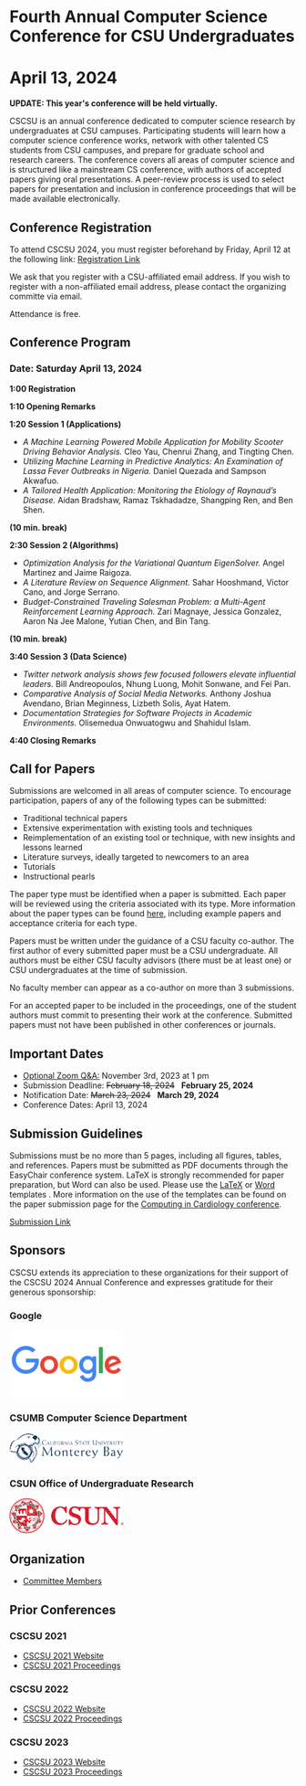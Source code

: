 # Fourth Annual Computer Science Conference for CSU Undergraduates
# April 13, 2024

**UPDATE: This year's conference will be held virtually.**

CSCSU is an annual conference dedicated to computer science research by undergraduates at CSU campuses. Participating students will learn how a computer science conference works, network with other talented CS students from CSU campuses, and prepare for graduate school and research careers. The conference covers all areas of computer science and is structured like a mainstream CS conference, with authors of accepted papers giving oral presentations. A peer-review process is used to select papers for presentation and inclusion in conference proceedings that will be made available electronically.

## Conference Registration ##
To attend CSCSU 2024, you must register beforehand by Friday, April 12 at the following link: [Registration Link](https://csun.zoom.us/meeting/register/tZwsdOyvrD0oE9xCZqPeJR0lyaRp-YWZ0S6x)

We ask that you register with a CSU-affiliated email address.  If you wish to register with a non-affiliated email address, please contact the organizing committe via email.

Attendance is free.

## Conference Program ##
### Date: Saturday April 13, 2024

**1:00 Registration** 

**1:10 Opening Remarks**

**1:20 Session 1 (Applications)**

* *A Machine Learning Powered Mobile Application for Mobility Scooter Driving Behavior Analysis.*	Cleo Yau, Chenrui Zhang, and Tingting Chen. 
* *Utilizing Machine Learning in Predictive Analytics: An Examination of Lassa Fever Outbreaks in Nigeria.*	Daniel Quezada and Sampson Akwafuo.
* *A Tailored Health Application: Monitoring the Etiology of Raynaud’s Disease.*	Aidan Bradshaw, Ramaz Tskhadadze, Shangping Ren, and Ben Shen.

**(10 min. break)**

**2:30 Session 2 (Algorithms)**
* *Optimization Analysis for the Variational Quantum EigenSolver.*	Angel Martinez and Jaime Raigoza.
* *A Literature Review on Sequence Alignment.*	Sahar Hooshmand, Victor Cano, and Jorge Serrano. 
* *Budget-Constrained Traveling Salesman Problem: a Multi-Agent Reinforcement Learning Approach.*	Zari  Magnaye, Jessica  Gonzalez, Aaron Na Jee  Malone, Yutian Chen, and Bin Tang.

**(10 min. break)**

**3:40 Session 3 (Data Science)**
* *Twitter network analysis shows few focused followers elevate influential leaders.*	Bill Andreopoulos, Nhung Luong, Mohit Sonwane, and Fei Pan.
* *Comparative Analysis of Social Media Networks.*	Anthony Joshua Avendano, Brian Meginness, Lizbeth Solis, Ayat Hatem.
* *Documentation Strategies for Software Projects in Academic Environments.*	Olisemedua Onwuatogwu and Shahidul Islam.

**4:40 Closing Remarks**

## Call for Papers ##
Submissions are welcomed in all areas of computer science. To encourage participation, papers of any of the following types can be submitted:

* Traditional technical papers
* Extensive experimentation with existing tools and techniques
* Reimplementation of an existing tool or technique, with new insights and lessons learned
* Literature surveys, ideally targeted to newcomers to an area
* Tutorials
* Instructional pearls

The paper type must be identified when a paper is submitted. Each paper will be reviewed using the criteria associated with its type. More information about the paper types can be found [here](https://cscsu-conference.github.io/Paper%20types%202022.pdf), including example papers and acceptance criteria for each type.

Papers must be written under the guidance of a CSU faculty co-author. The first author of every submitted paper must be a CSU undergraduate. All authors must be either CSU faculty advisors (there must be at least one) or CSU undergraduates at the time of submission.

No faculty member can appear as a co-author on more than 3 submissions.

For an accepted paper to be included in the proceedings, one of the student authors must commit to presenting their work at the conference. Submitted papers must not have been published in other conferences or journals.

## Important Dates ##

* [Optional Zoom Q&A:](https://sjsu.zoom.us/j/83196063927?pwd=ck1CRk5vY3FqQXRucjVGN29IV3pOQT09) November 3rd, 2023 at 1 pm
* Submission Deadline: ~~February 18, 2024~~ &nbsp; **February 25, 2024**
* Notification Date: ~~March 23, 2024~~ &nbsp; **March 29, 2024**
* Conference Dates: April 13, 2024

## Submission Guidelines
Submissions must be no more than 5 pages, including all figures, tables, and references. Papers must be submitted as PDF documents through the EasyChair conference system. LaTeX is strongly recommended for paper preparation, but Word can also be used. Please use the [LaTeX](https://cscsu-conference.github.io/LatexTemplate.zip) or [Word](https://cscsu-conference.github.io/WordTemplate.docx) templates . More information on the use of the templates can be found on the paper submission page for the [Computing in Cardiology conference](http://www.cinc.org/instructions-for-preparing-and-submitting-full-papers/).

[Submission Link](https://cmt3.research.microsoft.com/CSCSU2024/Submission/Index)

## Sponsors
CSCSU extends its appreciation to these organizations for their support of the CSCSU 2024 Annual Conference and expresses gratitude for their generous sponsorship:
### Google
<img src="google.png" width="200"/>

### CSUMB Computer Science Department
<img src="csumb.png" width="200"/>

### CSUN Office of Undergraduate Research 
<img src="csun.png" width="200"/>

## Organization
* [Committee Members](./committees.html)

## Prior Conferences
### CSCSU 2021
* [CSCSU 2021 Website](./index21.html)
* [CSCSU 2021 Proceedings](https://scholarworks.calstate.edu/collections/zp38wj490?locale=en)

### CSCSU 2022
* [CSCSU 2022 Website](./index22.html)
* [CSCSU 2022 Proceedings](https://scholarworks.calstate.edu/collections/4q77fx96x?locale=en)

### CSCSU 2023
* [CSCSU 2023 Website](./index23.html)
* [CSCSU 2023 Proceedings](https://scholarworks.calstate.edu/collections/w0892j378)
